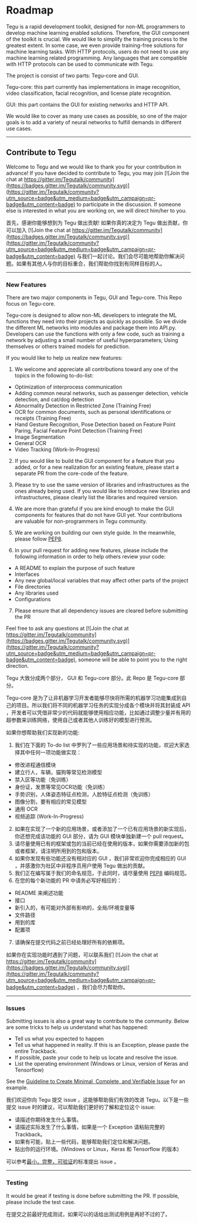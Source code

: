 # Roadmap

Tegu is a rapid development toolkit, designed for non-ML programmers to develop machine learning enabled solutions. Therefore, the GUI component of the toolkit is crucial. We would like to simplify the training process to the greatest extent. In some case, we even provide training-free solutions for machine learning tasks. With HTTP protocols, users do not need to use any machine learning related programming. Any languages that are compatible with HTTP protocols can be used to communicate with Tegu.

The project is consist of two parts: Tegu-core and GUI.

Tegu-core: this part currently has implementations in image recognition, video classification, facial recognition, and license plate recognition.

GUI: this part contains the GUI for existing networks and HTTP API.

We would like to cover as many use cases as possible, so one of the major goals is to add a variety of neural networks to fulfill demands in different use cases.

---

## Contribute to Tegu

Welcome to Tegu and we would like to thank you for your contribution in advance! If you have decided to contribute to Tegu, you may join [![Join the chat at https://gitter.im/Tegutalk/community](https://badges.gitter.im/Tegutalk/community.svg)](https://gitter.im/Tegutalk/community?utm_source=badge&utm_medium=badge&utm_campaign=pr-badge&utm_content=badge) to participate in the discussion. If someone else is interested in what you are working on, we will direct him/her to you.


首先，感谢你能够想到为 Tegu 做出贡献! 如果你真的决定为 Tegu 做出贡献，你可以加入 [![Join the chat at https://gitter.im/Tegutalk/community](https://badges.gitter.im/Tegutalk/community.svg)](https://gitter.im/Tegutalk/community?utm_source=badge&utm_medium=badge&utm_campaign=pr-badge&utm_content=badge) 与我们一起讨论。我们会尽可能地帮助你解决问题。如果有其他人与你的目标重合，我们帮助你找到有同样目标的人。

---

### New Features

There are two major components in Tegu, GUI and Tegu-core. This Repo focus on Tegu-core.

Tegu-core is designed to allow non-ML developers to integrate the ML functions they need into their projects as quickly as possible. So we divide the different ML networks into modules and package them into API.py. Developers can use the functions with only a few code, such as training a network by adjusting a small number of useful hyperparameters; Using themselves or others trained models for prediction.

If you would like to help us realize new features:

1. We welcome and appreciate all contributions toward any one of the topics in the following to-do-list:

* Optimization of interprocess communication
* Adding common neural networks, such as passenger detection, vehicle detection, and cat/dog detection
* Abnormality Detection in Restricted Zone (Training Free)
* OCR for common documents, such as personal identifications or receipts (Training Free)
* Hand Gesture Recognition, Pose Detection based on Feature Point Paring, Facial Feature Point Detection (Training Free)
* Image Segmentation
* General OCR
* Video Tracking (Work-In-Progress)

2. If you would like to build the GUI component for a feature that you added, or for a new realization for an existing feature, please start a separate PR from the core-code of the feature.

3. Please try to use the same version of libraries and infrastructures as the ones already being used. If you would like to introduce new libraries and infrastructures, please clearly list the libraries and required version.

4. We are more than grateful if you are kind enough to make the GUI components for features that do not have GUI yet.  Your contributions are valuable for non-programmers in Tegu community.

5. We are working on building our own style guide. In the meanwhile, please follow [PEP8](https://www.python.org/dev/peps/pep-0008/).

6. In your pull request for adding new features, please include the following information in order to help others review your code:

* A README to explain the purpose of such feature
* Interfaces
* Any new global/local variables that may affect other parts of the project
* File directories
* Any libraries used
* Configurations

7. Please ensure that all dependency issues are cleared before submitting the PR

Feel free to ask any questions at [![Join the chat at https://gitter.im/Tegutalk/community](https://badges.gitter.im/Tegutalk/community.svg)](https://gitter.im/Tegutalk/community?utm_source=badge&utm_medium=badge&utm_campaign=pr-badge&utm_content=badge), someone will be able to point you to the right direction.


Tegu 大致分成两个部分， GUI 和 Tegu-core 部分。此 Repo 是 Tegu-core 部分。

Tegu-core 是为了让非机器学习开发者能够尽快将所需的机器学习功能集成到自己的项目。所以我们将不同的机器学习任务的实现分成各个模块并将其封装成 API ，开发者可以凭借非常少的代码就能够使用相应功能，比如通过调整少量并有用的超参数来训练网络，使用自己或者其他人训练好的模型进行预测。

如果你想帮助我们实现新的功能:

1. 我们在下面的 To-do list 中罗列了一些应用场景和待实现的功能，欢迎大家选择其中任何一项功能做实现：

* 修改进程通信模块
* 建立行人，车辆，猫狗等常见检测模型
* 禁入区等功能（免训练）
* 身份证，发票等常见OCR功能（免训练）
* 手势识别，人体姿态特征点检测，人脸特征点检测（免训练）
* 图像分割，要有相应的常见模型
* 通用 OCR
* 视频追踪 (Work-In-Progress)

2. 如果在实现了一个新的应用场景，或者添加了一个已有应用场景的新实现后，你还想完成该功能的 GUI 部分，请为 GUI 模块单独新建一个 pull request。
3. 请尽量使用已有的框架或包的当前已经在使用的版本，如果你需要添加新的包或者框架，请注明所用到的包和版本。
4. 如果你发现有些功能还没有相对应的 GUI ，我们非常欢迎你完成相应的 GUI ，并感激你为社区中非程序员用户使用 Tegu 做出的贡献。
5. 我们正在编写属于我们的命名规范，于此同时，请尽量使用 [PEP8](https://www.python.org/dev/peps/pep-0008/) 编码规范。
6. 在您的每个新功能的 PR 中请务必写好相应的：
* README 来阐述功能
* 接口
* 新引入的，有可能对外部有影响的，全局/环境变量等
* 文件路径
* 用到的库
* 配置项
7. 请确保在提交代码之前已经处理好所有的依赖项。

如果你在实现功能时遇到了问题，可以联系我们 [![Join the chat at https://gitter.im/Tegutalk/community](https://badges.gitter.im/Tegutalk/community.svg)](https://gitter.im/Tegutalk/community?utm_source=badge&utm_medium=badge&utm_campaign=pr-badge&utm_content=badge) ，我们会尽力帮助你。

---

### Issues

Submitting issues is also a great way to contribute to the community. Below are some tricks to help us understand what has happened:

* Tell us what you expected to happen
* Tell us what happened in reality. If this is an Exception, please paste the entire Trackback.
* If possible, paste your code to help us locate and resolve the issue.
* List the operating environment (Windows or Linux, version of Keras and Tensorflow)

See the [Guideline to Create Minimal, Complete, and Verifiable Issue](https://stackoverflow.com/help/mcve) for an example.


我们欢迎你向 Tegu 提交 issue ，这能够帮助我们有效的改进 Tegu。以下是一些提交 issue 时的建议，可以帮助我们更好的了解和定位这个 issue:

* 请描述你期待发生什么事情。
* 请描述实际发生了什么事情，如果是一个 Exception 请粘贴完整的 Trackback。
* 如果有可能，贴上一些代码，能够帮助我们定位和解决问题。
* 贴出你的运行环境。(Windows or Linux，Keras 和 Tensorflow 的版本)

可以参考[最小，完整，可验证](https://stackoverflow.com/help/mcve)的标准提出 issue 。

---

### Testing

It would be great if testing is done before submitting the PR. If possible, please include the test case.

在提交之前最好完成测试，如果可以的话给出测试用例是再好不过的了。

